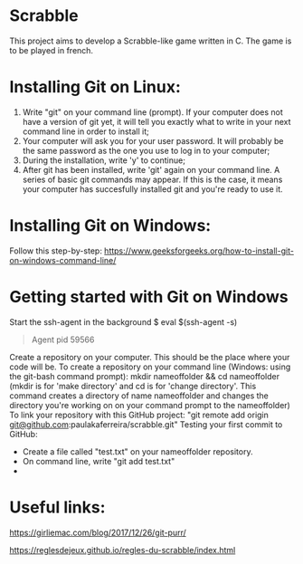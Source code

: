 # Scrabble
This project aims to develop a Scrabble-like game written in C.
The game is to be played in french.
# Installing Git on Linux:
1. Write "git" on your command line (prompt). If your computer does not have a version of git yet, it will tell you exactly what to write in your next command line in order to install it;
2. Your computer will ask you for your user password. It will probably be the same password as the one you use to log in to your computer;
3. During the installation, write 'y' to continue;
4. After git has been installed, write 'git' again on your command line. A series of basic git commands may appear. If this is the case, it means your computer has succesfully installed git and you're ready to use it.
# Installing Git on Windows:
Follow this step-by-step: https://www.geeksforgeeks.org/how-to-install-git-on-windows-command-line/
# Getting started with Git on Windows
Start the ssh-agent in the background
$ eval $(ssh-agent -s)
> Agent pid 59566

Create a repository on your computer. This should be the place where your code will be.
To create a repository on your command line (Windows: using the git-bash command prompt): mkdir nameoffolder && cd nameoffolder
(mkdir is for 'make directory' and cd is for 'change directory'. This command creates a directory of name nameoffolder and changes the directory you're working on on your command prompt to the nameoffolder)
To link your repository with this GitHub project: "git remote add origin git@github.com:paulakaferreira/scrabble.git"
Testing your first commit to GitHub:
- Create a file called "test.txt" on your nameoffolder repository.
- On command line, write "git add test.txt"
- 

# Useful links:
https://girliemac.com/blog/2017/12/26/git-purr/

https://reglesdejeux.github.io/regles-du-scrabble/index.html
